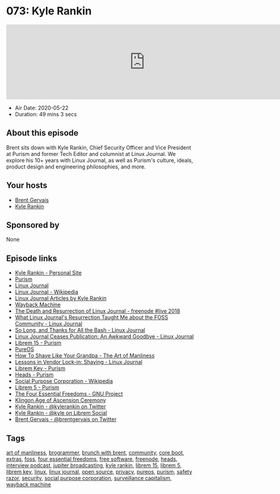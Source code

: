 # 073: Kyle Rankin

<iframe src="https://player.fireside.fm/v2/WTrMvATU+MtYRyDvQ?theme=dark" width="740" height="200" frameborder="0" scrolling="no"></iframe>

* Air Date: 2020-05-22
* Duration: 49 mins 3 secs

## About this episode

Brent sits down with Kyle Rankin, Chief Security Officer and Vice President at Purism and former Tech Editor and columnist at Linux Journal. We explore his 10+ years with Linux Journal, as well as Purism's culture, ideals, product design and engineering philosophies, and more.

## Your hosts
* [Brent Gervais](https://extras.show//hosts/brent)
* [Kyle Rankin](https://extras.show//guests/kyle-rankin)

## Sponsored by

None



## Episode links

  * [Kyle Rankin - Personal Site](http://kylerank.in/ "Kyle Rankin - Personal Site")
  * [Purism](https://puri.sm "Purism")
  * [Linux Journal](https://www.linuxjournal.com/ "Linux Journal")
  * [Linux Journal - Wikipedia](https://en.wikipedia.org/wiki/Linux_Journal "Linux Journal - Wikipedia")
  * [Linux Journal Articles by Kyle Rankin](https://www.linuxjournal.com/users/kyle-rankin "Linux Journal Articles by Kyle Rankin")
  * [Wayback Machine](https://wayback.archive.org/ "Wayback Machine")
  * [The Death and Resurrection of Linux Journal - freenode #live 2018](https://www.youtube.com/watch?v=17JowhH57kg "The Death and Resurrection of Linux Journal - freenode #live 2018")
  * [What Linux Journal's Resurrection Taught Me about the FOSS Community - Linux Journal](https://www.linuxjournal.com/content/what-linux-journals-resurrection-taught-me-about-foss-community "What Linux Journal's Resurrection Taught Me about the FOSS Community - Linux Journal")
  * [So Long, and Thanks for All the Bash - Linux Journal](https://www.linuxjournal.com/content/so-long-and-thanks-all-bash "So Long, and Thanks for All the Bash - Linux Journal")
  * [Linux Journal Ceases Publication: An Awkward Goodbye - Linux Journal](https://www.linuxjournal.com/content/linux-journal-ceases-publication-awkward-goodbye "Linux Journal Ceases Publication: An Awkward Goodbye - Linux Journal")
  * [Librem 15 - Purism](https://puri.sm/products/librem-15/ "Librem 15 - Purism")
  * [PureOS](https://pureos.net/ "PureOS")
  * [How To Shave Like Your Grandpa - The Art of Manliness](https://www.artofmanliness.com/articles/how-to-shave-like-your-grandpa/ "How To Shave Like Your Grandpa - The Art of Manliness")
  * [Lessons in Vendor Lock-in: Shaving - Linux Journal](https://www.linuxjournal.com/content/lessons-vendor-lock-shaving "Lessons in Vendor Lock-in: Shaving - Linux Journal")
  * [Librem Key - Purism](https://puri.sm/products/librem-key "Librem Key - Purism")
  * [Heads - Purism](https://docs.puri.sm/PureBoot/Heads/User_Manual.html "Heads - Purism")
  * [Social Purpose Corporation - Wikipedia](https://en.wikipedia.org/wiki/Social_purpose_corporation "Social Purpose Corporation - Wikipedia")
  * [Librem 5 - Purism](https://puri.sm/products/librem-5/ "Librem 5 - Purism")
  * [The Four Essential Freedoms - GNU Project](https://www.gnu.org/philosophy/free-sw.en.html "The Four Essential Freedoms - GNU Project")
  * [Klingon Age of Ascension Ceremony](https://www.youtube.com/watch?v=R7_6MbV_U74 "Klingon Age of Ascension Ceremony")
  * [Kyle Rankin - @kylerankin on Twitter](https://twitter.com/kylerankin "Kyle Rankin - @kylerankin on Twitter")
  * [Kyle Rankin - @kyle on Librem Social](https://social.librem.one/@kyle "Kyle Rankin - @kyle on Librem Social")
  * [Brent Gervais - @brentgervais on Twitter](https://twitter.com/brentgervais "Brent Gervais - @brentgervais on Twitter")



## Tags

[art of manliness](https://extras.show//tags/art%20of%20manliness), [brogrammer](https://extras.show//tags/brogrammer), [brunch with brent](https://extras.show//tags/brunch%20with%20brent), [community](https://extras.show//tags/community), [core boot](https://extras.show//tags/core%20boot), [extras](https://extras.show//tags/extras), [foss](https://extras.show//tags/foss), [four essential freedoms](https://extras.show//tags/four%20essential%20freedoms), [free software](https://extras.show//tags/free%20software), [freenode](https://extras.show//tags/freenode), [heads](https://extras.show//tags/heads), [interview podcast](https://extras.show//tags/interview%20podcast), [jupiter broadcasting](https://extras.show//tags/jupiter%20broadcasting), [kyle rankin](https://extras.show//tags/kyle%20rankin), [librem 15](https://extras.show//tags/librem%2015), [librem 5](https://extras.show//tags/librem%205), [librem key](https://extras.show//tags/librem%20key), [linux](https://extras.show//tags/linux), [linux journal](https://extras.show//tags/linux%20journal), [open source](https://extras.show//tags/open%20source), [privacy](https://extras.show//tags/privacy), [pureos](https://extras.show//tags/pureos), [purism](https://extras.show//tags/purism), [safety razor](https://extras.show//tags/safety%20razor), [security](https://extras.show//tags/security), [social purpose corporation](https://extras.show//tags/social%20purpose%20corporation), [surveillance capitalism](https://extras.show//tags/surveillance%20capitalism), [wayback machine](https://extras.show//tags/wayback%20machine)